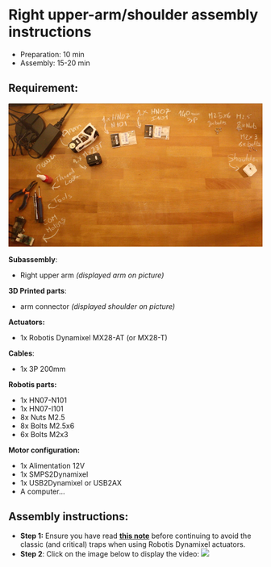 # Right upper-arm/shoulder assembly instructions

- Preparation: 10 min
- Assembly: 15-20 min

## Requirement:
![](../img/right_upper_arm_shoulder_assembly_BOM.jpg)

**Subassembly**:
- Right upper arm *(displayed arm on picture)*

**3D Printed parts**:
- arm connector *(displayed shoulder on picture)*

**Actuators:**
- 1x Robotis Dynamixel MX28-AT (or MX28-T)

**Cables**:
- 1x 3P 200mm


**Robotis parts:**
- 1x HN07-N101
- 1x HN07-I101
- 8x Nuts M2.5
- 8x Bolts M2.5x6
- 6x Bolts M2x3

**Motor configuration:**
- 1x Alimentation 12V
- 1x SMPS2Dynamixel
- 1x USB2Dynamixel or USB2AX
- A computer...



## Assembly instructions:

- **Step 1:** Ensure you have read [**this note**](//github.com/poppy-project/Robotis-library/blob/master/doc/en/robotis_tricks.md) before continuing to avoid the classic (and critical) traps when using Robotis Dynamixel actuators.
- **Step 2**: Click on the image below to display the video:
[![](http://img.youtube.com/vi/BdQcOAwZbMY/0.jpg)](http://youtu.be/BdQcOAwZbMY)

